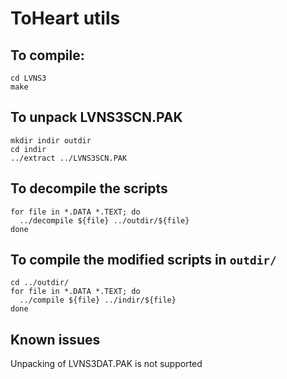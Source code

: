 # ToHeart utils

## To compile:

```
cd LVNS3
make
```

## To unpack LVNS3SCN.PAK
```
mkdir indir outdir
cd indir
../extract ../LVNS3SCN.PAK
```

## To decompile the scripts
```
for file in *.DATA *.TEXT; do
  ../decompile ${file} ../outdir/${file}
done
```

## To compile the modified scripts in `outdir/`
```
cd ../outdir/
for file in *.DATA *.TEXT; do
  ../compile ${file} ../indir/${file}
done
```

## Known issues
Unpacking of LVNS3DAT.PAK is not supported
